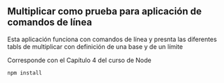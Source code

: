 ## Multiplicar como prueba para aplicación de comandos de línea

Esta aplicación funciona con comandos de línea y presnta las diferentes tabls de multiplicar con definición de una base y de un límite

Corresponde con el Capítulo 4 del curso de Node

```
npm install
```